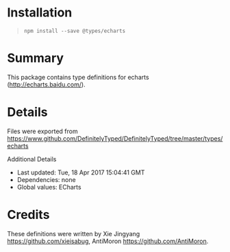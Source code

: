 # Installation
> `npm install --save @types/echarts`

# Summary
This package contains type definitions for echarts (http://echarts.baidu.com/).

# Details
Files were exported from https://www.github.com/DefinitelyTyped/DefinitelyTyped/tree/master/types/echarts

Additional Details
 * Last updated: Tue, 18 Apr 2017 15:04:41 GMT
 * Dependencies: none
 * Global values: ECharts

# Credits
These definitions were written by Xie Jingyang <https://github.com/xieisabug>, AntiMoron <https://github.com/AntiMoron>.

